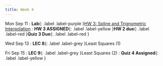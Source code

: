 ```yaml
---
title: Week 4
---
```


Mon Sep 11
: **Lab**{: .label .label-purple }[HW 3: Spline and Trignometric Interpolation](https://classroom.github.com/a/4y2cNSLv)
: **HW 3 ASSIGNED**{: .label .label-yellow }**HW 2 due**{: .label .label-red }**Quiz 3 Due**{: .label .label-red }

Wed Sep 13
: **LEC 8**{: .label .label-grey }Least Squares (1)

Fri Sep 15
: **LEC 9**{: .label .label-grey }Least Squares (2)
: **Quiz 4 Assigned**{: .label .label-yellow }